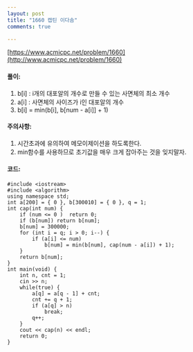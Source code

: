 ```yaml
---
layout: post
title: "1660 캡틴 이다솜"
comments: true

---
```

[https://www.acmicpc.net/problem/1660](http://www.acmicpc.net/problem/1660)

#### **풀이:**
1. b[i]
	: i개의 대포알의 개수로 만들 수 있는 사면체의 최소 개수
2. a[i]
	: 사면체의 사이즈가 i인 대포알의 개수
3. b[i] = min(b[i], b[num - a[i]] + 1)

#### **주의사항:**
1. 시간초과에 유의하여 메모이제이션을 하도록한다.
2. min함수를 사용하므로 초기값을 매우 크게 잡아주는 것을 잊지말자.

#### **코드:**

```
#include <iostream>
#include <algorithm>
using namespace std;
int a[200] = { 0 }, b[300010] = { 0 }, q = 1;
int	cap(int num) {
	if (num <= 0 )	return 0;
	if (b[num])	return b[num];
	b[num] = 300000;
	for (int i = q; i > 0; i--) {
		if (a[i] <= num)
			b[num] = min(b[num], cap(num - a[i]) + 1);
	}
	return b[num];
}
int main(void) {
	int n, cnt = 1;
	cin >> n;
	while(true) {
		a[q] = a[q - 1] + cnt;
		cnt += q + 1;
		if (a[q] > n)
			break;
		q++;
	}
	cout << cap(n) << endl;
	return 0;
}
```